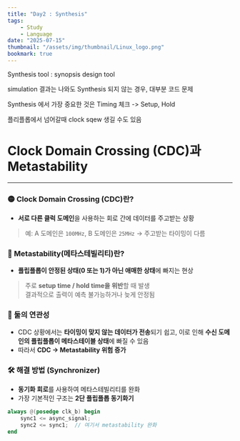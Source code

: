 ```yaml
---
title: "Day2 : Synthesis"
tags:
    - Study
    - Language
date: "2025-07-15"
thumbnail: "/assets/img/thumbnail/Linux_logo.png"
bookmark: true
---
```


Synthesis tool : synopsis design tool

simulation 결과는 나와도 Synthesis 되지 않는 경우, 대부분 코드 문제

Synthesis 에서 가장 중요한 것은 Timing 체크 -> Setup, Hold

플리플롭에서 넘어갈때 clock sqew 생길 수도 있음



# Clock Domain Crossing (CDC)과 Metastability
---
### 🟡 Clock Domain Crossing (CDC)란?
- **서로 다른 클럭 도메인**을 사용하는 회로 간에 데이터를 주고받는 상황  
> 예: A 도메인은 `100MHz`, B 도메인은 `25MHz` → 주고받는 타이밍이 다름

### 🔴 Metastability(메타스테빌리티)란?
- **플립플롭이 안정된 상태(0 또는 1)가 아닌 애매한 상태**에 빠지는 현상  
> 주로 **setup time / hold time을 위반**할 때 발생  
> 결과적으로 출력이 예측 불가능하거나 늦게 안정됨

### 🔗 둘의 연관성
- CDC 상황에서는 **타이밍이 맞지 않는 데이터가 전송**되기 쉽고, 이로 인해 **수신 도메인의 플립플롭이 메타스테이블 상태**에 빠질 수 있음
- 따라서 **CDC → Metastability 위험 증가**

### 🛠 해결 방법 (Synchronizer)
- **동기화 회로**를 사용하여 메타스테빌리티를 완화
- 가장 기본적인 구조는 **2단 플립플롭 동기화기**

```verilog
always @(posedge clk_b) begin
    sync1 <= async_signal;
    sync2 <= sync1;  // 여기서 metastability 완화
end
```



